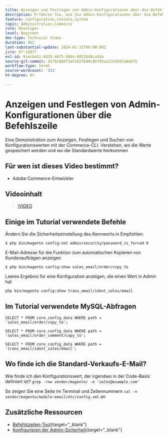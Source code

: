 ```yaml
---
title: Anzeigen und Festlegen von Admin-Konfigurationen über die Befehlszeile
description: Erfahren Sie, wie Sie Admin-Konfigurationen über die Befehlszeile anzeigen und festlegen können.
feature: Configuration,Console,System
topic: Administration,Commerce
role: Developer
level: Beginner
doc-type: Technical Video
duration: 462
last-substantial-update: 2024-01-31T00:00:00Z
jira: KT-14877
exl-id: 6cecba51-8d39-46f5-9864-80126d8ca3da
source-git-commit: d578c066f3e51827694c8bf85aa2324035a8b07b
workflow-type: tm+mt
source-wordcount: '151'
ht-degree: 0%

---
```


# Anzeigen und Festlegen von Admin-Konfigurationen über die Befehlszeile

Eine Demonstration zum Anzeigen, Festlegen und Suchen von Konfigurationswerten mit der Commerce-CLI. Verstehen, wo die Werte gespeichert werden und wo die Standardwerte herkommen

## Für wen ist dieses Video bestimmt?

- Adobe Commerce-Entwickler

## Videoinhalt

>[!VIDEO](https://video.tv.adobe.com/v/3427123?&learn=on)

## Einige im Tutorial verwendete Befehle

Ändern Sie die Sicherheitseinstellung des Kennworts in Empfohlen:

`$ php bin/magento config:set admin/security/password_is_forced 0`

E-Mail-Adresse für die Funktion zum automatischen Kopieren von Kundenaufträgen anzeigen

`$ php bin/magento config:show sales_email/order/copy_to`

Leeres Ergebnis für eine Konfiguration anzeigen, die einen Wert in Admin hat

`php bin/magento config:show trans_email/ident_sales/email`

## Im Tutorial verwendete MySQL-Abfragen

```
SELECT * FROM core_config_data WHERE path = 'sales_email/order/copy_to';

SELECT * FROM core_config_data WHERE path = 'sales_email/order_comment/copy_to';

SELECT * FROM core_config_data WHERE path = 'trans_email/ident_sales/email';
```

## Wo finde ich die Standard-Verkaufs-E-Mail?

Wie finde ich den Konfigurationswert, der irgendwo in der Code-Basis definiert ist?
`grep -rnw vendor/magento/ -e 'sales@example.com'`

So zeigen Sie eine Seite im Terminal und Zeilennummern `cat -n vendor/magento/module-email/etc/config.xml` an

## Zusätzliche Ressourcen

- [Befehlszeilen-Tool](https://experienceleague.adobe.com/docs/commerce-operations/configuration-guide/cli/config-cli.html?lang=de){target="_blank"}
- [Konfigurieren der Admin-Sicherheit](https://experienceleague.adobe.com/docs/commerce-admin/systems/security/security-admin.html?lang=de){target="_blank"}
